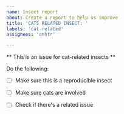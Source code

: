 ```yaml
---
name: Insect report
about: Create a report to help us improve
title: 'CATS RELATED INSECT: '
labels: 'cat related'
assignees: 'anhtr'

---
```


** This is an issue for cat-related insects **

Do the following:
- [ ] Make sure this is a reproducible insect
- [ ] Make sure cats are involved
- [ ] Check if there's a related issue

